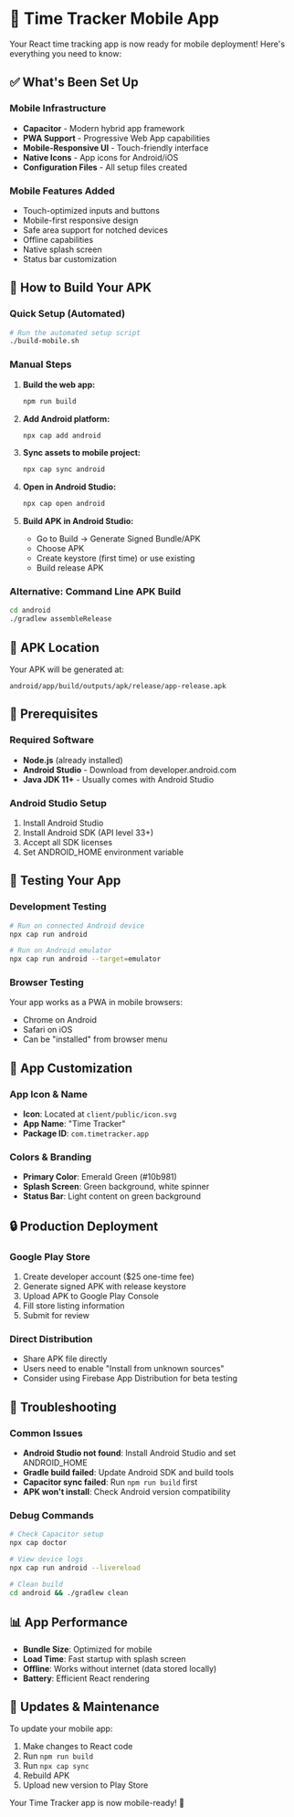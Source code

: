 # 📱 Time Tracker Mobile App

Your React time tracking app is now ready for mobile deployment! Here's everything you need to know:

## ✅ What's Been Set Up

### Mobile Infrastructure
- **Capacitor** - Modern hybrid app framework
- **PWA Support** - Progressive Web App capabilities
- **Mobile-Responsive UI** - Touch-friendly interface
- **Native Icons** - App icons for Android/iOS
- **Configuration Files** - All setup files created

### Mobile Features Added
- Touch-optimized inputs and buttons
- Mobile-first responsive design
- Safe area support for notched devices
- Offline capabilities
- Native splash screen
- Status bar customization

## 🚀 How to Build Your APK

### Quick Setup (Automated)
```bash
# Run the automated setup script
./build-mobile.sh
```

### Manual Steps
1. **Build the web app:**
   ```bash
   npm run build
   ```

2. **Add Android platform:**
   ```bash
   npx cap add android
   ```

3. **Sync assets to mobile project:**
   ```bash
   npx cap sync android
   ```

4. **Open in Android Studio:**
   ```bash
   npx cap open android
   ```

5. **Build APK in Android Studio:**
   - Go to Build → Generate Signed Bundle/APK
   - Choose APK
   - Create keystore (first time) or use existing
   - Build release APK

### Alternative: Command Line APK Build
```bash
cd android
./gradlew assembleRelease
```

## 📁 APK Location
Your APK will be generated at:
```
android/app/build/outputs/apk/release/app-release.apk
```

## 🔧 Prerequisites

### Required Software
- **Node.js** (already installed)
- **Android Studio** - Download from developer.android.com
- **Java JDK 11+** - Usually comes with Android Studio

### Android Studio Setup
1. Install Android Studio
2. Install Android SDK (API level 33+)
3. Accept all SDK licenses
4. Set ANDROID_HOME environment variable

## 📱 Testing Your App

### Development Testing
```bash
# Run on connected Android device
npx cap run android

# Run on Android emulator
npx cap run android --target=emulator
```

### Browser Testing
Your app works as a PWA in mobile browsers:
- Chrome on Android
- Safari on iOS
- Can be "installed" from browser menu

## 🎨 App Customization

### App Icon & Name
- **Icon**: Located at `client/public/icon.svg`
- **App Name**: "Time Tracker"
- **Package ID**: `com.timetracker.app`

### Colors & Branding
- **Primary Color**: Emerald Green (#10b981)
- **Splash Screen**: Green background, white spinner
- **Status Bar**: Light content on green background

## 🔒 Production Deployment

### Google Play Store
1. Create developer account ($25 one-time fee)
2. Generate signed APK with release keystore
3. Upload APK to Google Play Console
4. Fill store listing information
5. Submit for review

### Direct Distribution
- Share APK file directly
- Users need to enable "Install from unknown sources"
- Consider using Firebase App Distribution for beta testing

## 🐛 Troubleshooting

### Common Issues
- **Android Studio not found**: Install Android Studio and set ANDROID_HOME
- **Gradle build failed**: Update Android SDK and build tools
- **Capacitor sync failed**: Run `npm run build` first
- **APK won't install**: Check Android version compatibility

### Debug Commands
```bash
# Check Capacitor setup
npx cap doctor

# View device logs
npx cap run android --livereload

# Clean build
cd android && ./gradlew clean
```

## 📊 App Performance
- **Bundle Size**: Optimized for mobile
- **Load Time**: Fast startup with splash screen
- **Offline**: Works without internet (data stored locally)
- **Battery**: Efficient React rendering

## 🔄 Updates & Maintenance
To update your mobile app:
1. Make changes to React code
2. Run `npm run build`
3. Run `npx cap sync`
4. Rebuild APK
5. Upload new version to Play Store

Your Time Tracker app is now mobile-ready! 🎉